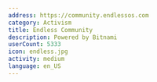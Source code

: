 ```yaml
---
address: https://community.endlessos.com
category: Activism
title: Endless Community
description: Powered by Bitnami
userCount: 5333
icon: endless.jpg
activity: medium
language: en_US
---
```

